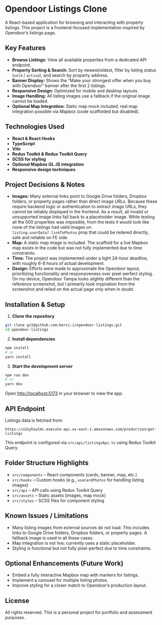 # Opendoor Listings Clone

A React-based application for browsing and interacting with property listings. This project is a frontend-focused implementation inspired by Opendoor’s listings page.

## Key Features

- **Browse Listings:** View all available properties from a dedicated API endpoint.
- **Property Sorting & Search:** Sort by newest/oldest, filter by listing status (`sold` / `active`), and search by property address.
- **Banner Display:** Shows the “Make your strongest offer when you buy with Opendoor” banner after the first 2 listings.
- **Responsive Design:** Optimized for mobile and desktop layouts.
- **Image Handling:** All listing images use a fallback if the original image cannot be loaded.
- **Optional Map Integration:** Static map mock included; real map integration possible via Mapbox (code scaffolded but disabled).

## Technologies Used

- **React & React Hooks**
- **TypeScript**
- **Vite**
- **Redux Toolkit & Redux Toolkit Query**
- **SCSS for styling**
- **Optional Mapbox GL JS integration**
- **Responsive design techniques**

## Project Decisions & Notes

- **Images:** Many external links point to Google Drive folders, Dropbox folders, or property pages rather than direct image URLs. Because these require backend logic or authentication to extract image URLs, they cannot be reliably displayed in the frontend. As a result, all invalid or unsupported image links fall back to a placeholder image. While testing all the 500 properties was imposible, from the tests it would look like none of the listings had valid images on `listing.userData?.linkToPhotos` prop that could be redered directly, safe and reliable on FE side. 
- **Map:** A static map image is included. The scaffold for a live Mapbox map exists in the code but was not fully implemented due to time constraints.
- **Time:** The project was implemented under a tight 24-hour deadline, with roughly 6-8 hours of actual development.
- **Design:** Efforts were made to approximate the Opendoor layout, prioritizing functionality and responsiveness over pixel-perfect styling. On my device, Opendoor Tampa looks slightly different than the reference screenshot, but I primarily took inspiration from the screenshot and relied on the actual page only when in doubt.

## Installation & Setup

1. **Clone the repository**

```bash
git clone git@github.com:berci-i/opendoor-listings.git
cd opendoor-listings
```

2. **Install dependencies**

```bash
npm install
# or
yarn install
```

3. **Start the development server**

```bash
npm run dev
# or
yarn dev
```

Open [http://localhost:5173](http://localhost:5173) in your browser to view the app.

## API Endpoint

Listings data is fetched from:

```
https://u2oyhiwlmc.execute-api.us-east-1.amazonaws.com/production/get-listings
```

This endpoint is configured via `src/api/listingsApi.ts` using Redux Toolkit Query.

## Folder Structure Highlights

- `src/components` – React components (cards, banner, map, etc.)
- `src/hooks` – Custom hooks (e.g., `useCardPhotos` for handling listing images)
- `src/api` – API calls using Redux Toolkit Query
- `src/assets` – Static assets (images, map mock)
- `src/styles` – SCSS files for component styling

## Known Issues / Limitations

- Many listing images from external sources do not load. This includes links to Google Drive folders, Dropbox folders, or property pages. A fallback image is used in all these cases.
- Map integration is not live; currently uses a static placeholder.
- Styling is functional but not fully pixel-perfect due to time constraints.

## Optional Enhancements (Future Work)

- Embed a fully interactive Mapbox map with markers for listings.
- Implement a carousel for multiple listing photos.
- Improve styling for a closer match to Opendoor’s production layout.

## License

All rights reserved. This is a personal project for portfolio and assessment purposes.

